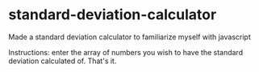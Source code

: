 # standard-deviation-calculator
Made a standard deviation calculator to familiarize myself with javascript

 Instructions: enter the array of numbers you wish to have the standard deviation calculated of. That's it.
